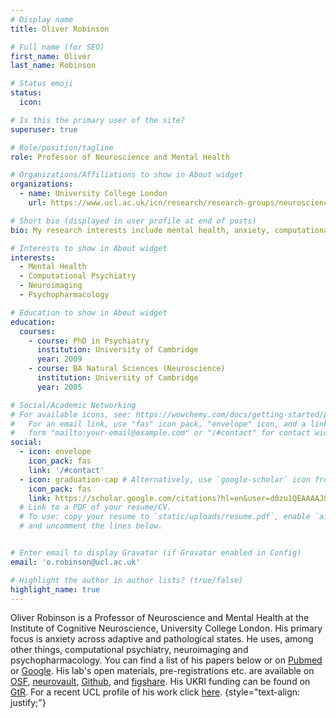 ```yaml
---
# Display name
title: Oliver Robinson

# Full name (for SEO)
first_name: Oliver 
last_name: Robinson

# Status emoji
status:
  icon: 

# Is this the primary user of the site?
superuser: true

# Role/position/tagline
role: Professor of Neuroscience and Mental Health

# Organizations/Affiliations to show in About widget
organizations:
  - name: University College London
    url: https://www.ucl.ac.uk/icn/research/research-groups/neuroscience-and-mental-health

# Short bio (displayed in user profile at end of posts)
bio: My research interests include mental health, anxiety, computational psychiatry, neuroimaging, psychopharmacology

# Interests to show in About widget
interests:
  - Mental Health
  - Computational Psychiatry
  - Neuroimaging
  - Psychopharmacology

# Education to show in About widget
education:
  courses:
    - course: PhD in Psychiatry
      institution: University of Cambridge
      year: 2009
    - course: BA Natural Sciences (Neuroscience)
      institution: University of Cambridge
      year: 2005

# Social/Academic Networking
# For available icons, see: https://wowchemy.com/docs/getting-started/page-builder/#icons
#   For an email link, use "fas" icon pack, "envelope" icon, and a link in the
#   form "mailto:your-email@example.com" or "/#contact" for contact widget.
social:
  - icon: envelope
    icon_pack: fas
    link: '/#contact'
  - icon: graduation-cap # Alternatively, use `google-scholar` icon from `ai` icon pack
    icon_pack: fas
    link: https://scholar.google.com/citations?hl=en&user=d0zu1QEAAAAJ&view_op=list_works&sortby=pubdate
  # Link to a PDF of your resume/CV.
  # To use: copy your resume to `static/uploads/resume.pdf`, enable `ai` icons in `params.yaml`,
  # and uncomment the lines below.


# Enter email to display Gravatar (if Gravatar enabled in Config)
email: 'o.robinson@ucl.ac.uk'

# Highlight the author in author lists? (true/false)
highlight_name: true
---
```


Oliver Robinson is a Professor of Neuroscience and Mental Health at the Institute of Cognitive Neuroscience, University College London. His primary focus is anxiety across adaptive and pathological states. He uses, among other things, computational psychiatry, neuroimaging and psychopharmacology. You can find a list of his papers below or on <a href="https://pubmed.ncbi.nlm.nih.gov/?term=Robinson%20OJ%20OR%2010.1093%2Fscan%2Fnsw088%20NOT%20%22Curtin%20University%22%20NOT%20%22Pregnancy%22%20NOT%20%22duck%22%20NOT%20%22turtle%22%20NOT%20%22Cornell%22&page=2" target="_blank" rel="noopener noreferrer">Pubmed</a> or <a href="https://scholar.google.com/citations?hl=en&user=d0zu1QEAAAAJ&view_op=list_works&sortby=pubdate/" rel="noopener noreferrer">Google</a>. His lab's open materials, pre-registrations etc. are available on <a href="https://osf.io/qjpmk/" rel="noopener noreferrer">OSF</a>,  <a href="https://identifiers.org/neurovault.collection:6012" rel="noopener noreferrer">neurovault</a>, <a href="https://github.com/ojr23" rel="noopener noreferrer">Github</a>, and <a href="https://figshare.com/authors/Oliver_Robinson/568652" rel="noopener noreferrer">figshare</a>. His UKRI funding can be found on <a href="https://gtr.ukri.org/person/A026CA34-0175-4964-A40E-7B111B29315D" rel="noopener noreferrer">GtR</a>. For a recent UCL profile of his work click <a href="https://www.ucl.ac.uk/mental-health/mental-health-awareness-week/professor-oliver-robinson-and-anxiety-lab/" rel="noopener noreferrer">here</a>.
{style="text-align: justify;"}   
